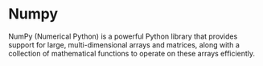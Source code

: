 # Numpy
NumPy (Numerical Python) is a powerful Python library that provides support for large, multi-dimensional arrays and matrices, along with a collection of mathematical functions to operate on these arrays efficiently.
